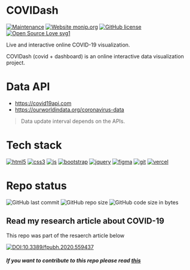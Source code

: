 # COVIDash
[![Maintenance](https://img.shields.io/badge/Maintained%3F-yes-green.svg)](https://github.com/mirajus-salehin/COVIDash/graphs/commit-activity)
[![Website monip.org](https://img.shields.io/website-up-down-green-red/http/monip.org.svg)](https://covidash-live.vercel.app/)
[![GitHub license](https://img.shields.io/github/license/Naereen/StrapDown.js.svg)](https://github.com/mirajus-salehin/COVIDash/blob/master/LICENSE)
[![Open Source Love svg1](https://badges.frapsoft.com/os/v1/open-source.svg?v=103)](https://github.com/ellerbrock/open-source-badges/)


Live and interactive online COVID-19 visualization.

COVIDash (covid + dashboard) is an online interactive data visualization project.

# Data API

- https://covid19api.com
- https://ourworldindata.org/coronavirus-data

> Data update interval depends on the APIs.
# Tech stack
[![html5](https://img.shields.io/badge/html5%20-%23E34F26.svg?&style=for-the-badge&logo=html5&logoColor=white)](html5)
[![css3](https://img.shields.io/badge/css3%20-%231572B6.svg?&style=for-the-badge&logo=css3&logoColor=white)](css3)
[![js](https://img.shields.io/badge/javascript%20-%23323330.svg?&style=for-the-badge&logo=javascript&logoColor=%23F7DF1E)](javascript)
[![bootstrap](https://img.shields.io/badge/bootstrap%20-%23563D7C.svg?&style=for-the-badge&logo=bootstrap&logoColor=white)](bootstrap)
[![jquery](https://img.shields.io/badge/jquery%20-%230769AD.svg?&style=for-the-badge&logo=jquery&logoColor=white)](jquery)
[![figma](https://img.shields.io/badge/figma%20-%23F24E1E.svg?&style=for-the-badge&logo=figma&logoColor=white)](figma)
[![git](https://img.shields.io/badge/git%20-%23F05033.svg?&style=for-the-badge&logo=git&logoColor=white)](git)
[![vercel](https://img.shields.io/badge/vercel%20-%23000000.svg?&style=for-the-badge&logo=vercel&logoColor=white)](vercel)

# Repo status
![GitHub last commit](https://img.shields.io/github/last-commit/mirajus-salehin/COVIDash)
![GitHub repo size](https://img.shields.io/github/repo-size/mirajus-salehin/COVIDash)
![GitHub code size in bytes](https://img.shields.io/github/languages/code-size/mirajus-salehin/COVIDash)

## Read my research article about COVID-19 
This repo was part of the resaerch article below 

[![DOI:10.3389/fpubh.2020.559437](https://zenodo.org/badge/DOI/10.3389/fpbuh.2020.559437.svg)](https://doi.org/10.3389/fpubh.2020.559437)



##### If you want to contribute to this repo please read [this](https://github.com/mirajus-salehin/COVIDash/blob/master/CONTRIBUTING.md)
